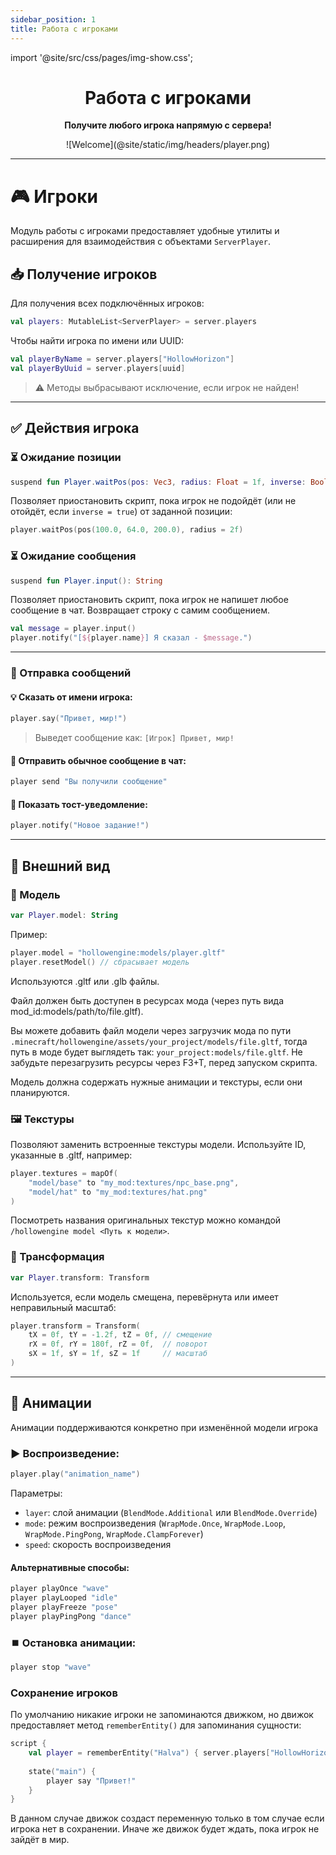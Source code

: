 ```yaml
---
sidebar_position: 1
title: Работа с игроками
---
```


import '@site/src/css/pages/img-show.css';

<div align="center">

# Работа с игроками

**Получите любого игрока напрямую с сервера!**

<link rel="prefetch" as="image" href="@site/static/img/headers/player.png" />
<div className="cont"><div className="show" id="mask">
![Welcome](@site/static/img/headers/player.png)
</div></div>

---

</div>

# 🎮 Игроки

Модуль работы с игроками предоставляет удобные утилиты и расширения для взаимодействия с объектами `ServerPlayer`.

## 📥 Получение игроков

Для получения всех подключённых игроков:

```kotlin
val players: MutableList<ServerPlayer> = server.players
```

Чтобы найти игрока по имени или UUID:

```kotlin
val playerByName = server.players["HollowHorizon"]
val playerByUuid = server.players[uuid]
```

> ⚠️ Методы выбрасывают исключение, если игрок не найден!

---

## ✅ Действия игрока

### ⏳ Ожидание позиции

```kotlin
suspend fun Player.waitPos(pos: Vec3, radius: Float = 1f, inverse: Boolean = false)
```

Позволяет приостановить скрипт, пока игрок не подойдёт (или не отойдёт, если `inverse = true`) от заданной позиции:

```kotlin
player.waitPos(pos(100.0, 64.0, 200.0), radius = 2f)
```

### ⏳ Ожидание сообщения

```kotlin
suspend fun Player.input(): String
```

Позволяет приостановить скрипт, пока игрок не напишет любое сообщение в чат. Возвращает строку с самим сообщением.

```kotlin
val message = player.input()
player.notify("[${player.name}] Я сказал - $message.")
```

---

### 💬 Отправка сообщений

#### 💡 Сказать от имени игрока:

```kotlin
player.say("Привет, мир!")
```

> Выведет сообщение как: `[Игрок] Привет, мир!`

#### 📩 Отправить обычное сообщение в чат:

```kotlin
player send "Вы получили сообщение"
```

#### 🔔 Показать тост-уведомление:

```kotlin
player.notify("Новое задание!")
```

---

## 🧍 Внешний вид

### 🧬 Модель

```kotlin
var Player.model: String
```

Пример:

```kotlin
player.model = "hollowengine:models/player.gltf"
player.resetModel() // сбрасывает модель
```

Используются .gltf или .glb файлы.

Файл должен быть доступен в ресурсах мода (через путь вида mod_id:models/path/to/file.gltf).

Вы можете добавить файл модели через загрузчик мода по пути `.minecraft/hollowengine/assets/your_project/models/file.gltf`, тогда путь в моде будет выглядеть так: `your_project:models/file.gltf`. Не забудьте перезагрузить ресурсы через F3+T, перед запуском скрипта.

Модель должна содержать нужные анимации и текстуры, если они планируются.

### 🖼️ Текстуры

Позволяют заменить встроенные текстуры модели. Используйте ID, указанные в .gltf, например:

```kts
player.textures = mapOf(
    "model/base" to "my_mod:textures/npc_base.png",
    "model/hat" to "my_mod:textures/hat.png"
)
```

Посмотреть названия оригинальных текстур можно командой `/hollowengine model <Путь к модели>`.

### 🧱 Трансформация

```kotlin
var Player.transform: Transform
```

Используется, если модель смещена, перевёрнута или имеет неправильный масштаб:

```kts
player.transform = Transform(
    tX = 0f, tY = -1.2f, tZ = 0f, // смещение
    rX = 0f, rY = 180f, rZ = 0f,  // поворот
    sX = 1f, sY = 1f, sZ = 1f     // масштаб
)
```
---

## 🕺 Анимации

Анимации поддерживаются конкретно при изменённой модели игрока

### ▶️ Воспроизведение:

```kotlin
player.play("animation_name")
```

Параметры:

* `layer`: слой анимации (`BlendMode.Additional` или `BlendMode.Override`)
* `mode`: режим воспроизведения (`WrapMode.Once`, `WrapMode.Loop`, `WrapMode.PingPong`, `WrapMode.ClampForever`)
* `speed`: скорость воспроизведения

#### Альтернативные способы:

```kotlin
player playOnce "wave"
player playLooped "idle"
player playFreeze "pose"
player playPingPong "dance"
```

### ⏹️ Остановка анимации:

```kotlin
player stop "wave"
```

### Сохранение игроков

По умолчанию никакие игроки не запоминаются движком, но движок предоставляет метод `rememberEntity()` для запоминания сущности:

```kts
script {
    val player = rememberEntity("Halva") { server.players["HollowHorizon"] }
    
    state("main") {
        player say "Привет!"
    }
}
```

В данном случае движок создаст переменную только в том случае если игрока нет в сохранении. Иначе же движок будет ждать, пока игрок не зайдёт в мир.

